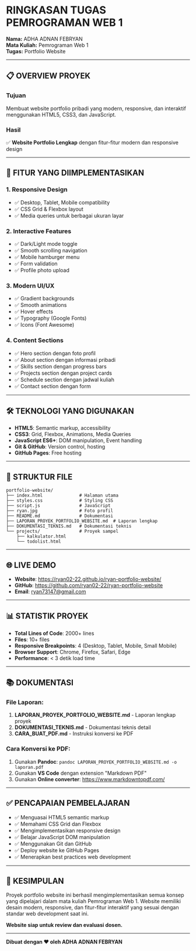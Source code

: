 # RINGKASAN TUGAS PEMROGRAMAN WEB 1

**Nama:** ADHA ADNAN FEBRYAN  
**Mata Kuliah:** Pemrograman Web 1  
**Tugas:** Portfolio Website  

---

## 📋 OVERVIEW PROYEK

### Tujuan
Membuat website portfolio pribadi yang modern, responsive, dan interaktif menggunakan HTML5, CSS3, dan JavaScript.

### Hasil
✅ **Website Portfolio Lengkap** dengan fitur-fitur modern dan responsive design

---

## 🚀 FITUR YANG DIIMPLEMENTASIKAN

### 1. **Responsive Design**
- ✅ Desktop, Tablet, Mobile compatibility
- ✅ CSS Grid & Flexbox layout
- ✅ Media queries untuk berbagai ukuran layar

### 2. **Interactive Features**
- ✅ Dark/Light mode toggle
- ✅ Smooth scrolling navigation
- ✅ Mobile hamburger menu
- ✅ Form validation
- ✅ Profile photo upload

### 3. **Modern UI/UX**
- ✅ Gradient backgrounds
- ✅ Smooth animations
- ✅ Hover effects
- ✅ Typography (Google Fonts)
- ✅ Icons (Font Awesome)

### 4. **Content Sections**
- ✅ Hero section dengan foto profil
- ✅ About section dengan informasi pribadi
- ✅ Skills section dengan progress bars
- ✅ Projects section dengan project cards
- ✅ Schedule section dengan jadwal kuliah
- ✅ Contact section dengan form

---

## 🛠️ TEKNOLOGI YANG DIGUNAKAN

- **HTML5**: Semantic markup, accessibility
- **CSS3**: Grid, Flexbox, Animations, Media Queries
- **JavaScript ES6+**: DOM manipulation, Event handling
- **Git & GitHub**: Version control, hosting
- **GitHub Pages**: Free hosting

---

## 📁 STRUKTUR FILE

```
portfolio-website/
├── index.html              # Halaman utama
├── styles.css              # Styling CSS
├── script.js               # JavaScript
├── ryan.jpg                # Foto profil
├── README.md               # Dokumentasi
├── LAPORAN_PROYEK_PORTFOLIO_WEBSITE.md  # Laporan lengkap
├── DOKUMENTASI_TEKNIS.md   # Dokumentasi teknis
└── projects/               # Proyek sampel
    ├── kalkulator.html
    └── todolist.html
```

---

## 🌐 LIVE DEMO

- **Website**: https://ryan02-22.github.io/ryan-portfolio-website/
- **GitHub**: https://github.com/ryan02-22/ryan-portfolio-website
- **Email**: ryan73147@gmail.com

---

## 📊 STATISTIK PROYEK

- **Total Lines of Code**: 2000+ lines
- **Files**: 10+ files
- **Responsive Breakpoints**: 4 (Desktop, Tablet, Mobile, Small Mobile)
- **Browser Support**: Chrome, Firefox, Safari, Edge
- **Performance**: < 3 detik load time

---

## 📚 DOKUMENTASI

### File Laporan:
1. **LAPORAN_PROYEK_PORTFOLIO_WEBSITE.md** - Laporan lengkap proyek
2. **DOKUMENTASI_TEKNIS.md** - Dokumentasi teknis detail
3. **CARA_BUAT_PDF.md** - Instruksi konversi ke PDF

### Cara Konversi ke PDF:
1. Gunakan **Pandoc**: `pandoc LAPORAN_PROYEK_PORTFOLIO_WEBSITE.md -o laporan.pdf`
2. Gunakan **VS Code** dengan extension "Markdown PDF"
3. Gunakan **Online converter**: https://www.markdowntopdf.com/

---

## ✅ PENCAPAIAN PEMBELAJARAN

- ✅ Menguasai HTML5 semantic markup
- ✅ Memahami CSS Grid dan Flexbox
- ✅ Mengimplementasikan responsive design
- ✅ Belajar JavaScript DOM manipulation
- ✅ Menggunakan Git dan GitHub
- ✅ Deploy website ke GitHub Pages
- ✅ Menerapkan best practices web development

---

## 🎯 KESIMPULAN

Proyek portfolio website ini berhasil mengimplementasikan semua konsep yang dipelajari dalam mata kuliah Pemrograman Web 1. Website memiliki desain modern, responsive, dan fitur-fitur interaktif yang sesuai dengan standar web development saat ini.

**Website siap untuk review dan evaluasi dosen.**

---

**Dibuat dengan ❤️ oleh ADHA ADNAN FEBRYAN**

